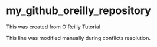 # my_github_oreilly_repository
This was created from O'Reilly Tutorial

This line was modified manually during conflicts resolution.
